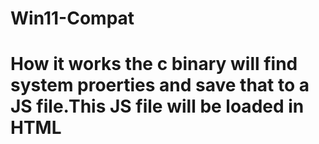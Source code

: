 # Win11-Compat

# How it works the c binary will find system proerties and save that to a JS file.This JS file will be loaded in HTML
